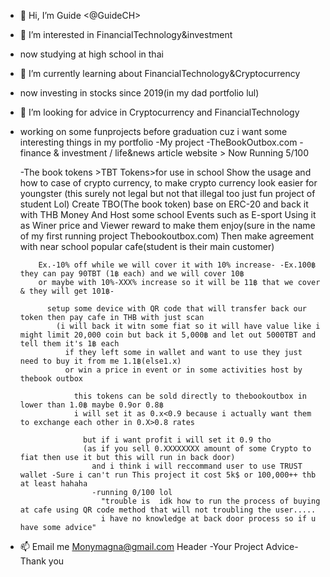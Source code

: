 - 👋 Hi, I’m Guide <@GuideCH>
- 👀 I’m interested in FinancialTechnology&investment
- now studying at high school in thai
- 🌱 I’m currently learning about FinancialTechnology&Cryptocurrency
- now investing in stocks since 2019(in my dad portfolio lul)
- 💞️ I’m looking for advice in Cryptocurrency and FinancialTechnology
- working on some funprojects before graduation cuz i want some interesting things in my portfolio 
  -My project
   -TheBookOutbox.com -finance & investment / life&news article website > Now Running 5/100 
   
   -The book tokens >TBT Tokens>for use in school
    Show the usage and how to case of crypto currency, to make crypto currency look easier for youngster (this surely not legal but not that illegal too just fun project of student Lol)
      Create TBO(The book token) base on ERC-20 and back it with THB Money And Host some school Events such as E-sport Using it as Winer price
        and Viewer reward to make them enjoy(sure in the name of my first running project Thebookoutbox.com)
        Then make agreement with near school popular cafe(student is their main customer)
        
          Ex.-10% off while we will cover it with 10% increase- -Ex.100฿ they can pay 90TBT (1฿ each) and we will cover 10฿ 
          or maybe with 10%-XXX% increase so it will be 11฿ that we cover & they will get 101฿-
          
            setup some device with QR code that will transfer back our token then pay cafe in THB with just scan
              (i will back it witn some fiat so it will have value like i might limit 20,000 coin but back it 5,000฿ and let out 5000TBT and tell them it's 1฿ each
                if they left some in wallet and want to use they just need to buy it from me 1.1฿(else1.x)
                or win a price in event or in some activities host by thebook outbox
                
                  this tokens can be sold directly to thebookoutbox in lower than 1.0฿ maybe 0.9or 0.8฿ 
                  i will set it as 0.x<0.9 because i actually want them to exchange each other in 0.X>0.8 rates
                  
                    but if i want profit i will set it 0.9 tho
                    (as if you sell 0.XXXXXXXX amount of some Crypto to fiat then use it but this will run in back door)
                      and i think i will reccommand user to use TRUST wallet -Sure i can't run This project it cost 5k$ or 100,000++ thb at least hahaha 
                      -running 0/100 lol
                        "trouble is  idk how to run the process of buying at cafe using QR code method that will not troubling the user.....
                        i have no knowledge at back door process so if u have some advice"
               
        
- 📫 Email me
    Monymagna@gmail.com 
    Header -Your Project Advice-
    Thank you

<!---
GuideCH/GuideCH is a ✨ special ✨ repository because its `README.md` (this file) appears on your GitHub profile.
You can click the Preview link to take a look at your changes.
--->
